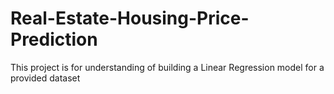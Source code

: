 # Real-Estate-Housing-Price-Prediction
This project is for understanding of building a Linear Regression model for a provided dataset
